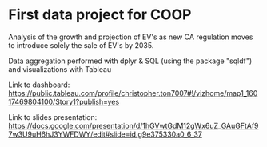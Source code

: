 # First data project for COOP

Analysis of the growth and projection of EV's as new CA regulation moves to introduce solely the sale of EV's by 2035.

Data aggregation performed with dplyr & SQL (using the package "sqldf") and visualizations with Tableau

Link to dashboard: https://public.tableau.com/profile/christopher.ton7007#!/vizhome/map1_16017469804100/Story1?publish=yes

Link to slides presentation: https://docs.google.com/presentation/d/1hGVwtGdM12gWx6uZ_GAuGFtAf97w3U9uH6hJ3YWFDWY/edit#slide=id.g9e375330a0_6_37
